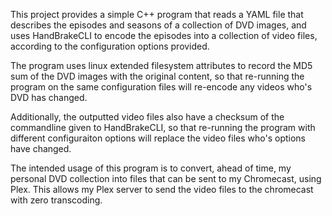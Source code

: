 This project provides a simple C++ program that reads a YAML file that describes the episodes and seasons of a collection of DVD images, and uses HandBrakeCLI to encode the episodes into a collection of video files, according to the configuration options provided.

The program uses linux extended filesystem attributes to record the MD5 sum of the DVD images with the original content, so that re-running the program on the same configuration files will re-encode any videos who's DVD has changed.

Additionally, the outputted video files also have a checksum of the commandline given to HandBrakeCLI, so that re-running the program with different configuraiton options will replace the video files who's options have changed.

The intended usage of this program is to convert, ahead of time, my personal DVD collection into files that can be sent to my Chromecast, using Plex. This allows my Plex server to send the video files to the chromecast with zero transcoding.

